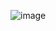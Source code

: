 ![image](https://user-images.githubusercontent.com/77547122/174076817-5b6d3fc5-5b58-4a22-8d90-927a4102fd33.png)
